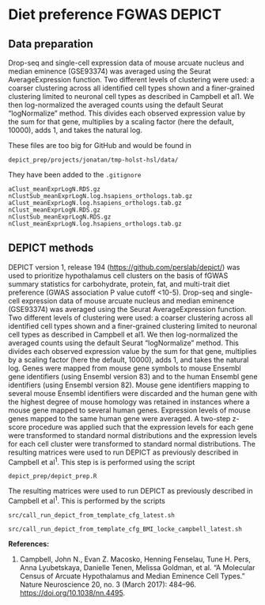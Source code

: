# Diet preference FGWAS DEPICT
## Data preparation
Drop-seq and single-cell expression data of mouse arcuate nucleus and median eminence (GSE93374) was averaged using the Seurat AverageExpression function. Two different levels of clustering were used: a coarser clustering across all identified cell types shown and a finer-grained clustering limited to neuronal cell types as described in Campbell et al1. We then log-normalized the averaged counts using the default Seurat “logNormalize” method. This divides  each observed expression value by the sum for that gene, multiplies by a scaling factor (here the default, 10000), adds 1, and takes the natural log.

These files are too big for GitHub and would be found in 
```
depict_prep/projects/jonatan/tmp-holst-hsl/data/
```

They have been added to the `.gitignore`
```
aClust_meanExprLogN.RDS.gz                           nClustSub_meanExprLogN.log.hsapiens_orthologs.tab.gz
aClust_meanExprLogN.log.hsapiens_orthologs.tab.gz    nClust_meanExprLogN.RDS.gz
nClustSub_meanExprLogN.RDS.gz                        nClust_meanExprLogN.log.hsapiens_orthologs.tab.gz
```

## DEPICT methods
DEPICT version 1, release 194 (https://github.com/perslab/depict/) was used to prioritize hypothalamus cell clusters on the basis of fGWAS summary statistics for carbohydrate, protein, fat, and multi-trait diet preference (GWAS association P value cutoff  <10-5).
Drop-seq and single-cell expression data of mouse arcuate nucleus and median eminence (GSE93374) was averaged using the Seurat AverageExpression function. Two different levels of clustering were used: a coarser clustering across all identified cell types shown and a finer-grained clustering limited to neuronal cell types as described in Campbell et al1. We then log-normalized the averaged counts using the default Seurat “logNormalize” method. This divides  each observed expression value by the sum for that gene, multiplies by a scaling factor (here the default, 10000), adds 1, and takes the natural log.
Genes were mapped from mouse gene symbols to mouse Ensembl gene identifiers (using Ensembl version 83) and to the human Ensembl gene identifiers (using Ensembl version 82). Mouse gene identifiers mapping to several mouse Ensembl identifiers were discarded and the human gene with the highest degree of mouse homology was retained in instances where a mouse gene mapped to several human genes. Expression levels of mouse genes mapped to the same human gene were averaged. A two-step z-score procedure was applied such that the expression levels for each gene were transformed to standard normal distributions and the expression levels for each cell cluster were transformed to standard normal distributions. The resulting matrices were used to run DEPICT as previously described in Campbell et al<sup>1</sup>.
This step is is performed using the script
```
depict_prep/depict_prep.R
```

The resulting matrices were used to run DEPICT as previously described in Campbell et al<sup>1</sup>. This is performed by the scripts
```
src/call_run_depict_from_template_cfg_latest.sh

src/call_run_depict_from_template_cfg_BMI_locke_campbell_latest.sh
```

**References:**

1. Campbell, John N., Evan Z. Macosko, Henning Fenselau, Tune H. Pers, Anna Lyubetskaya, Danielle Tenen, Melissa Goldman, et al. “A Molecular Census of Arcuate Hypothalamus and Median Eminence Cell Types.” Nature Neuroscience 20, no. 3 (March 2017): 484–96. https://doi.org/10.1038/nn.4495.
